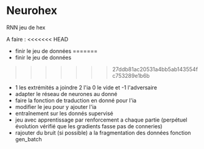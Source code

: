 # Neurohex
RNN jeu de hex

A faire : 
<<<<<<< HEAD
- finir le jeu de données
=======
- finir le jeu de données 
>>>>>>> 27ddb81ac20531a4bb5ab143554fc753289e1b6b
- 1 les extrémités a joindre 2 l'ia 0 le vide et -1 l'adversaire
- adapter le réseau de neurones au donné
- faire la fonction de traduction en donné pour l'ia
- modifier le jeu pour y ajouter l'ia
- entraînement sur les donnés supervisé
- jeu avec apprentissage par renforcement a chaque partie (perpétuel évolution vérifié que les gradients fasse pas de conneries)
- rajouter du bruit (si possible) a la fragmentation des données fonction gen_batch
